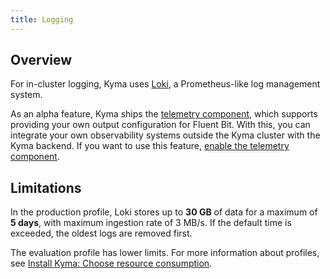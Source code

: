 ```yaml
---
title: Logging
---
```


## Overview

For in-cluster logging, Kyma uses [Loki](https://github.com/grafana/loki), a Prometheus-like log management system.

As an alpha feature, Kyma ships the [telemetry component](./obsv-04-telemetry-in-kyma.md), which supports providing your own output configuration for Fluent Bit. With this, you can integrate your own observability systems outside the Kyma cluster with the Kyma backend. If you want to use this feature, [enable the telemetry component](../../../04-operation-guides/operations/obsv-00-enable-telemetry_component.md).

## Limitations

In the production profile, Loki stores up to **30 GB** of data for a maximum of **5 days**, with maximum ingestion rate of 3 MB/s. If the default time is exceeded, the oldest logs are removed first.

The evaluation profile has lower limits. For more information about profiles, see [Install Kyma: Choose resource consumption](../../../04-operation-guides/operations/02-install-kyma.md#choose-resource-consumption).
